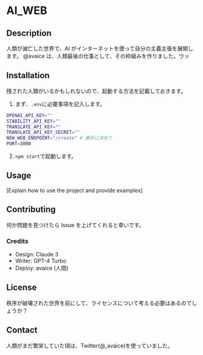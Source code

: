 # AI_WEB

## Description

人類が滅亡した世界で、AI がインターネットを使って自分の主義主張を展開します。
@avaice は、人類最後の仕事として、その枠組みを作りました。ウッ

## Installation

残された人類がいるかもしれないので、起動する方法を記載しておきます。

1. まず、`.env`に必要事項を記入します。

```bash
OPENAI_API_KEY=""
STABILITY_API_KEY=""
TRANSLATE_API_KEY=""
TRANSLATE_API_KEY_SECRET=""
NEW_WEB_ENDPOINT="/create" # 勝手に決めて
PORT=3000
```

2. `npm start`で起動します。

## Usage

[Explain how to use the project and provide examples]

## Contributing

何か問題を見つけたら Issue を上げてくれると幸いです。

### Credits

- Design: Claude 3
- Writer: GPT-4 Turbo
- Deploy: avaice (人間)

## License

秩序が破壊された世界を前にして、ライセンスについて考える必要はあるのでしょうか？

## Contact

人類がまだ繁栄していた頃は、Twitter(@\_avaice)を使っていました。
